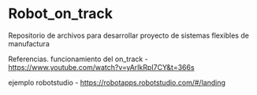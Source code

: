 # Robot_on_track
Repositorio de archivos para desarrollar proyecto de sistemas flexibles de manufactura



Referencias.
funcionamiento del on_track - https://www.youtube.com/watch?v=yArIkRpI7CY&t=366s

ejemplo robotstudio - https://robotapps.robotstudio.com/#/landing
